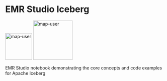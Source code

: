 # EMR Studio Iceberg

<img width="85" alt="map-user" src="https://img.shields.io/badge/views-325-green"> <img width="125" alt="map-user" src="https://img.shields.io/badge/unique visits-129-green">

EMR Studio notebook demonstrating the core concepts and code examples for Apache Iceberg
